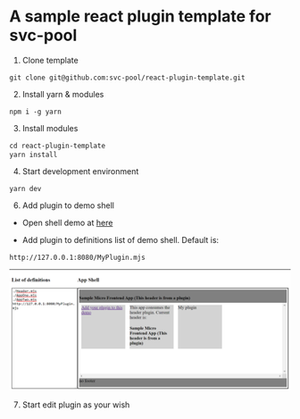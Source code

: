 # A sample react plugin template for svc-pool

1. Clone template

```
git clone git@github.com:svc-pool/react-plugin-template.git
```

2. Install yarn & modules

```
npm i -g yarn
```

3. Install modules

```
cd react-plugin-template
yarn install
```

4. Start development environment

```
yarn dev
```

6. Add plugin to demo shell

- Open shell demo at [here](https://svc-pool.github.io/demo-react-shell/)

- Add plugin to definitions list of demo shell. Default is:

```
http://127.0.0.1:8080/MyPlugin.mjs
```
![](./step6.png)

7. Start edit plugin as your wish
